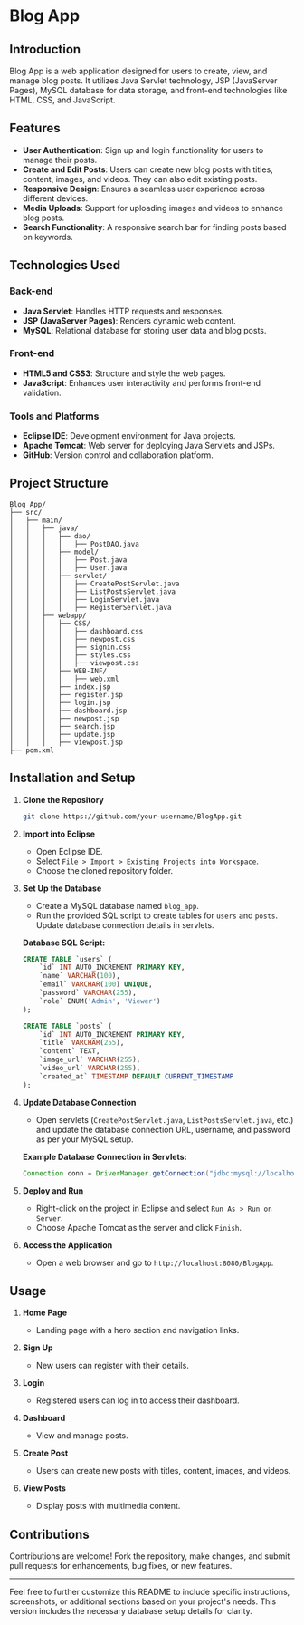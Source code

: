 # Blog App

## Introduction

Blog App is a web application designed for users to create, view, and manage blog posts. It utilizes Java Servlet technology, JSP (JavaServer Pages), MySQL database for data storage, and front-end technologies like HTML, CSS, and JavaScript.

## Features

- **User Authentication**: Sign up and login functionality for users to manage their posts.
- **Create and Edit Posts**: Users can create new blog posts with titles, content, images, and videos. They can also edit existing posts.
- **Responsive Design**: Ensures a seamless user experience across different devices.
- **Media Uploads**: Support for uploading images and videos to enhance blog posts.
- **Search Functionality**: A responsive search bar for finding posts based on keywords.

## Technologies Used

### Back-end

- **Java Servlet**: Handles HTTP requests and responses.
- **JSP (JavaServer Pages)**: Renders dynamic web content.
- **MySQL**: Relational database for storing user data and blog posts.

### Front-end

- **HTML5 and CSS3**: Structure and style the web pages.
- **JavaScript**: Enhances user interactivity and performs front-end validation.

### Tools and Platforms

- **Eclipse IDE**: Development environment for Java projects.
- **Apache Tomcat**: Web server for deploying Java Servlets and JSPs.
- **GitHub**: Version control and collaboration platform.

## Project Structure

```
Blog App/
├── src/
│   ├── main/
│   │   ├── java/
│   │   │   ├── dao/
│   │   │   │   ├── PostDAO.java
│   │   │   ├── model/
│   │   │   │   ├── Post.java
│   │   │   │   ├── User.java
│   │   │   ├── servlet/
│   │   │   │   ├── CreatePostServlet.java
│   │   │   │   ├── ListPostsServlet.java
│   │   │   │   ├── LoginServlet.java
│   │   │   │   ├── RegisterServlet.java
│   │   ├── webapp/
│   │   │   ├── CSS/
│   │   │   │   ├── dashboard.css
│   │   │   │   ├── newpost.css
│   │   │   │   ├── signin.css
│   │   │   │   ├── styles.css
│   │   │   │   ├── viewpost.css
│   │   │   ├── WEB-INF/
│   │   │   │   ├── web.xml
│   │   │   ├── index.jsp
│   │   │   ├── register.jsp
│   │   │   ├── login.jsp
│   │   │   ├── dashboard.jsp
│   │   │   ├── newpost.jsp
│   │   │   ├── search.jsp
│   │   │   ├── update.jsp
│   │   │   ├── viewpost.jsp
├── pom.xml
```

## Installation and Setup

1. **Clone the Repository**
   ```bash
   git clone https://github.com/your-username/BlogApp.git
   ```

2. **Import into Eclipse**
   - Open Eclipse IDE.
   - Select `File > Import > Existing Projects into Workspace`.
   - Choose the cloned repository folder.

3. **Set Up the Database**
   - Create a MySQL database named `blog_app`.
   - Run the provided SQL script to create tables for `users` and `posts`. Update database connection details in servlets.

   **Database SQL Script:**
   ```sql
   CREATE TABLE `users` (
       `id` INT AUTO_INCREMENT PRIMARY KEY,
       `name` VARCHAR(100),
       `email` VARCHAR(100) UNIQUE,
       `password` VARCHAR(255),
       `role` ENUM('Admin', 'Viewer')
   );

   CREATE TABLE `posts` (
       `id` INT AUTO_INCREMENT PRIMARY KEY,
       `title` VARCHAR(255),
       `content` TEXT,
       `image_url` VARCHAR(255),
       `video_url` VARCHAR(255),
       `created_at` TIMESTAMP DEFAULT CURRENT_TIMESTAMP
   );
   ```

4. **Update Database Connection**
   - Open servlets (`CreatePostServlet.java`, `ListPostsServlet.java`, etc.) and update the database connection URL, username, and password as per your MySQL setup.

   **Example Database Connection in Servlets:**
   ```java
   Connection conn = DriverManager.getConnection("jdbc:mysql://localhost:3306/blog_app", "root", "your-password");
   ```

5. **Deploy and Run**
   - Right-click on the project in Eclipse and select `Run As > Run on Server`.
   - Choose Apache Tomcat as the server and click `Finish`.

6. **Access the Application**
   - Open a web browser and go to `http://localhost:8080/BlogApp`.

## Usage

1. **Home Page**
   - Landing page with a hero section and navigation links.
   
2. **Sign Up**
   - New users can register with their details.

3. **Login**
   - Registered users can log in to access their dashboard.

4. **Dashboard**
   - View and manage posts.

5. **Create Post**
   - Users can create new posts with titles, content, images, and videos.

6. **View Posts**
   - Display posts with multimedia content.

## Contributions

Contributions are welcome! Fork the repository, make changes, and submit pull requests for enhancements, bug fixes, or new features.

---

Feel free to further customize this README to include specific instructions, screenshots, or additional sections based on your project's needs. This version includes the necessary database setup details for clarity.
